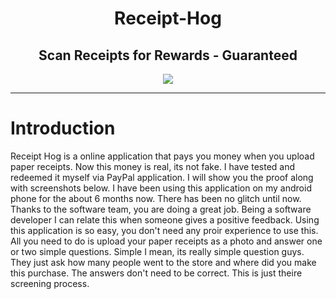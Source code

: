 <h1 align = "center">Receipt-Hog</h1>
<h2 align = "center">Scan Receipts for Rewards - Guaranteed</h2>

<p align = "center">
<img src = "https://play-lh.googleusercontent.com/vNusnGetDv0yY_D_ZTI64pDOXfO_sfSTlJsMHUsfHgOO8wfrOB1fyv-5__wyGlSLxOw"></img>
</p>

---

# Introduction

Receipt Hog is a online application that pays you money when you upload paper receipts. Now this money is real, its not fake. I have tested and redeemed it myself via PayPal application. I will show you the proof along with screenshots below. I have been using this application on my android phone for the about 6 months now. There has been no glitch until now. Thanks to the software team, you are doing a great job. Being a software developer I can relate this when someone gives a positive feedback. Using this application is so easy, you don't need any proir experience to use this. All you need to do is upload your paper receipts as a photo and answer one or two simple questions. Simple I mean, its really simple question guys. They just ask how many people went to the store and where did you make this purchase. The answers don't need to be correct. This is just theire screening process.
